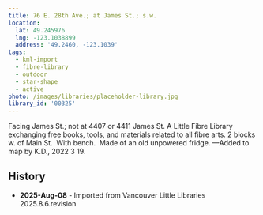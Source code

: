 ```yaml
---
title: 76 E. 28th Ave.; at James St.; s.w.
location:
  lat: 49.245976
  lng: -123.1038899
  address: '49.2460, -123.1039'
tags:
  - kml-import
  - fibre-library
  - outdoor
  - star-shape
  - active
photo: /images/libraries/placeholder-library.jpg
library_id: '00325'
---
```

Facing James St.; not at 4407 or 4411 James St.
A Little Fibre Library exchanging free books, tools, and materials related to all fibre arts.
2 blocks w. of Main St.  
With bench.  Made of an old unpowered fridge.
—Added to map by K.D., 2022 3 19.

## History
- **2025-Aug-08** - Imported from Vancouver Little Libraries 2025.8.6.revision

